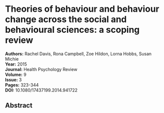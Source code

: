 # Theories of behaviour and behaviour change across the social and behavioural sciences: a scoping review

**Authors:** Rachel Davis, Rona Campbell, Zoe Hildon, Lorna Hobbs, Susan Michie  
**Year:** 2015  
**Journal:** Health Psychology Review  
**Volume:** 9  
**Issue:** 3  
**Pages:** 323-344  
**DOI:** 10.1080/17437199.2014.941722  

## Abstract


